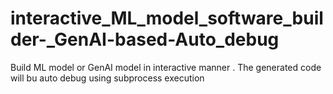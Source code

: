 # interactive_ML_model_software_builder-_GenAI-based-Auto_debug
Build ML model or GenAI model in interactive manner . The generated code will bu auto debug using subprocess execution
